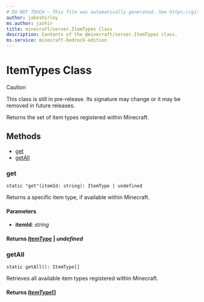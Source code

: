 ```yaml
---
# DO NOT TOUCH — This file was automatically generated. See https://github.com/mojang/minecraftapidocsgenerator to modify descriptions, examples, etc.
author: jakeshirley
ms.author: jashir
title: minecraft/server.ItemTypes Class
description: Contents of the @minecraft/server.ItemTypes class.
ms.service: minecraft-bedrock-edition
---
```

# ItemTypes Class

> [!CAUTION]
> This class is still in pre-release.  Its signature may change or it may be removed in future releases.

Returns the set of item types registered within Minecraft.

## Methods
- [get](#get)
- [getAll](#getall)

### **get**
`
static "get"(itemId: string): ItemType | undefined
`

Returns a specific item type, if available within Minecraft.

#### **Parameters**
- **itemId**: *string*

#### **Returns** [*ItemType*](ItemType.md) | *undefined*

### **getAll**
`
static getAll(): ItemType[]
`

Retrieves all available item types registered within Minecraft.

#### **Returns** [*ItemType*](ItemType.md)[]
